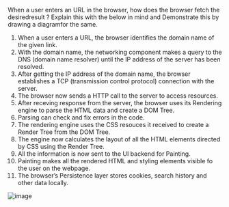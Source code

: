 When a user enters an URL in the browser, how does the browser fetch the desiredresult ? Explain this with the below in mind and Demonstrate this by drawing a diagramfor the same.

1. When a user enters a URL, the browser identifies the domain name of the given link.
2. With the domain name, the networking component makes a query to the DNS (domain name resolver) until the IP address of the server has been resolved.
3. After getting the IP address of the domain name, the browser establishes a TCP (transmission control protocol) connection with the server.
4. The browser now sends a HTTP call to the server to access resources.
5. After receving response from the server, the browser uses its Rendering engine to parse the HTML data and create a DOM Tree.
6. Parsing can check and fix errors in the code.
7. The rendering engine uses the CSS resouces it received to create a Render Tree from the DOM Tree.
8. The engine now calculates the layout of all the HTML elements directed by CSS using the Render Tree.
9. All the information is now sent to the UI backend for Painting.
10. Painting makes all the rendered HTML and styling elements visible fo the user on the webpage.
11. The browser’s Persistence layer stores cookies, search history and other data locally.


![image](https://i.ibb.co/jvr6xQB/exercise-1-1.jpg)